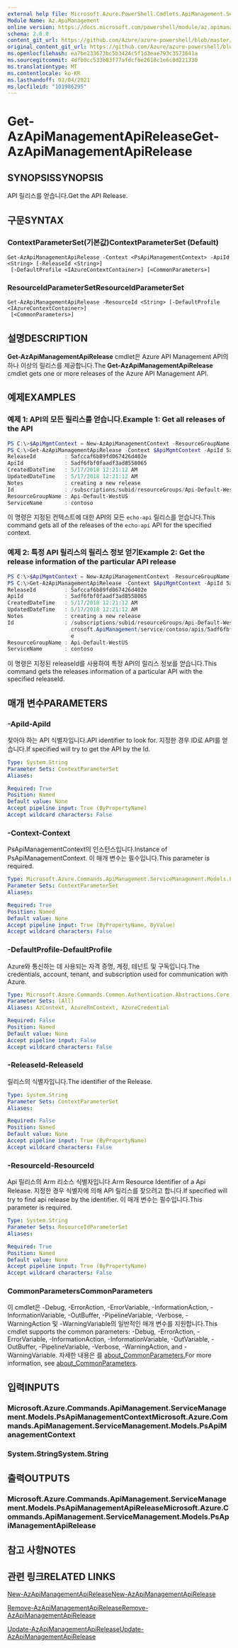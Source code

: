 ```yaml
---
external help file: Microsoft.Azure.PowerShell.Cmdlets.ApiManagement.ServiceManagement.dll-Help.xml
Module Name: Az.ApiManagement
online version: https://docs.microsoft.com/powershell/module/az.apimanagement/get-azapimanagementapirelease
schema: 2.0.0
content_git_url: https://github.com/Azure/azure-powershell/blob/master/src/ApiManagement/ApiManagement/help/Get-AzApiManagementApiRelease.md
original_content_git_url: https://github.com/Azure/azure-powershell/blob/master/src/ApiManagement/ApiManagement/help/Get-AzApiManagementApiRelease.md
ms.openlocfilehash: ea7be233673bc5b3424c5f1d3eae793c3573641a
ms.sourcegitcommit: 4dfb0cc533b83f77afdcfbe2618c1e6c8d221330
ms.translationtype: MT
ms.contentlocale: ko-KR
ms.lasthandoff: 03/04/2021
ms.locfileid: "101986295"
---
```

# <span data-ttu-id="d50a7-101">Get-AzApiManagementApiRelease</span><span class="sxs-lookup"><span data-stu-id="d50a7-101">Get-AzApiManagementApiRelease</span></span>

## <span data-ttu-id="d50a7-102">SYNOPSIS</span><span class="sxs-lookup"><span data-stu-id="d50a7-102">SYNOPSIS</span></span>
<span data-ttu-id="d50a7-103">API 릴리스를 얻습니다.</span><span class="sxs-lookup"><span data-stu-id="d50a7-103">Get the API Release.</span></span>

## <span data-ttu-id="d50a7-104">구문</span><span class="sxs-lookup"><span data-stu-id="d50a7-104">SYNTAX</span></span>

### <span data-ttu-id="d50a7-105">ContextParameterSet(기본값)</span><span class="sxs-lookup"><span data-stu-id="d50a7-105">ContextParameterSet (Default)</span></span>
```
Get-AzApiManagementApiRelease -Context <PsApiManagementContext> -ApiId <String> [-ReleaseId <String>]
 [-DefaultProfile <IAzureContextContainer>] [<CommonParameters>]
```

### <span data-ttu-id="d50a7-106">ResourceIdParameterSet</span><span class="sxs-lookup"><span data-stu-id="d50a7-106">ResourceIdParameterSet</span></span>
```
Get-AzApiManagementApiRelease -ResourceId <String> [-DefaultProfile <IAzureContextContainer>]
 [<CommonParameters>]
```

## <span data-ttu-id="d50a7-107">설명</span><span class="sxs-lookup"><span data-stu-id="d50a7-107">DESCRIPTION</span></span>
<span data-ttu-id="d50a7-108">**Get-AzApiManagementApiRelease** cmdlet은 Azure API Management API의 하나 이상의 릴리스를 제공합니다.</span><span class="sxs-lookup"><span data-stu-id="d50a7-108">The **Get-AzApiManagementApiRelease** cmdlet gets one or more releases of the Azure API Management API.</span></span>

## <span data-ttu-id="d50a7-109">예제</span><span class="sxs-lookup"><span data-stu-id="d50a7-109">EXAMPLES</span></span>

### <span data-ttu-id="d50a7-110">예제 1: API의 모든 릴리스를 얻습니다.</span><span class="sxs-lookup"><span data-stu-id="d50a7-110">Example 1: Get all releases of the API</span></span>
```powershell
PS C:\>$ApiMgmtContext = New-AzApiManagementContext -ResourceGroupName "Api-Default-WestUS" -ServiceName "contoso"
PS C:\>Get-AzApiManagementApiRelease -Context $ApiMgmtContext -ApiId 5adf6fbf0faadf3ad8558065
ReleaseId         : 5afccaf6b89fd067426d402e
ApiId             : 5adf6fbf0faadf3ad8558065
CreatedDateTime   : 5/17/2018 12:21:12 AM
UpdatedDateTime   : 5/17/2018 12:21:12 AM
Notes             : creating a new release
Id                : /subscriptions/subid/resourceGroups/Api-Default-WestUS/providers/Microsoft.ApiManagement/service/contoso/apis/5adf6fbf0faadf3ad8558065/releases/5afccaf6b89fd067426d402e
ResourceGroupName : Api-Default-WestUS
ServiceName       : contoso
```

<span data-ttu-id="d50a7-111">이 명령은 지정된 컨텍스트에 대한 API의 모든 `echo-api` 릴리스를 얻습니다.</span><span class="sxs-lookup"><span data-stu-id="d50a7-111">This command gets all of the releases of the `echo-api` API for the specified context.</span></span>

### <span data-ttu-id="d50a7-112">예제 2: 특정 API 릴리스의 릴리스 정보 얻기</span><span class="sxs-lookup"><span data-stu-id="d50a7-112">Example 2: Get the release information of the particular API release</span></span>
```powershell
PS C:\>$ApiMgmtContext = New-AzApiManagementContext -ResourceGroupName "Api-Default-WestUS" -ServiceName "contoso"
PS C:\>Get-AzApiManagementApiRelease -Context $ApiMgmtContext -ApiId 5adf6fbf0faadf3ad8558065 -ReleaseId 5afccaf6b89fd067426d402e
ReleaseId         : 5afccaf6b89fd067426d402e
ApiId             : 5adf6fbf0faadf3ad8558065
CreatedDateTime   : 5/17/2018 12:21:12 AM
UpdatedDateTime   : 5/17/2018 12:21:12 AM
Notes             : creating a new release
Id                : /subscriptions/subid/resourceGroups/Api-Default-WestUS/providers/Mi
                    crosoft.ApiManagement/service/contoso/apis/5adf6fbf0faadf3ad8558065/releases/5afccaf6b89fd067426d402
                    e
ResourceGroupName : Api-Default-WestUS
ServiceName       : contoso
```

<span data-ttu-id="d50a7-113">이 명령은 지정된 releaseId를 사용하여 특정 API의 릴리스 정보를 얻습니다.</span><span class="sxs-lookup"><span data-stu-id="d50a7-113">This command gets the releases information of a particular API with the specified releaseId.</span></span>

## <span data-ttu-id="d50a7-114">매개 변수</span><span class="sxs-lookup"><span data-stu-id="d50a7-114">PARAMETERS</span></span>

### <span data-ttu-id="d50a7-115">-ApiId</span><span class="sxs-lookup"><span data-stu-id="d50a7-115">-ApiId</span></span>
<span data-ttu-id="d50a7-116">찾아야 하는 API 식별자입니다.</span><span class="sxs-lookup"><span data-stu-id="d50a7-116">API identifier to look for.</span></span>
<span data-ttu-id="d50a7-117">지정한 경우 ID로 API를 얻습니다.</span><span class="sxs-lookup"><span data-stu-id="d50a7-117">If specified will try to get the API by the Id.</span></span>

```yaml
Type: System.String
Parameter Sets: ContextParameterSet
Aliases:

Required: True
Position: Named
Default value: None
Accept pipeline input: True (ByPropertyName)
Accept wildcard characters: False
```

### <span data-ttu-id="d50a7-118">-Context</span><span class="sxs-lookup"><span data-stu-id="d50a7-118">-Context</span></span>
<span data-ttu-id="d50a7-119">PsApiManagementContext의 인스턴스입니다.</span><span class="sxs-lookup"><span data-stu-id="d50a7-119">Instance of PsApiManagementContext.</span></span>
<span data-ttu-id="d50a7-120">이 매개 변수는 필수입니다.</span><span class="sxs-lookup"><span data-stu-id="d50a7-120">This parameter is required.</span></span>

```yaml
Type: Microsoft.Azure.Commands.ApiManagement.ServiceManagement.Models.PsApiManagementContext
Parameter Sets: ContextParameterSet
Aliases:

Required: True
Position: Named
Default value: None
Accept pipeline input: True (ByPropertyName, ByValue)
Accept wildcard characters: False
```

### <span data-ttu-id="d50a7-121">-DefaultProfile</span><span class="sxs-lookup"><span data-stu-id="d50a7-121">-DefaultProfile</span></span>
<span data-ttu-id="d50a7-122">Azure와 통신하는 데 사용되는 자격 증명, 계정, 테넌트 및 구독입니다.</span><span class="sxs-lookup"><span data-stu-id="d50a7-122">The credentials, account, tenant, and subscription used for communication with Azure.</span></span>

```yaml
Type: Microsoft.Azure.Commands.Common.Authentication.Abstractions.Core.IAzureContextContainer
Parameter Sets: (All)
Aliases: AzContext, AzureRmContext, AzureCredential

Required: False
Position: Named
Default value: None
Accept pipeline input: False
Accept wildcard characters: False
```

### <span data-ttu-id="d50a7-123">-ReleaseId</span><span class="sxs-lookup"><span data-stu-id="d50a7-123">-ReleaseId</span></span>
<span data-ttu-id="d50a7-124">릴리스의 식별자입니다.</span><span class="sxs-lookup"><span data-stu-id="d50a7-124">The identifier of the Release.</span></span>

```yaml
Type: System.String
Parameter Sets: ContextParameterSet
Aliases:

Required: False
Position: Named
Default value: None
Accept pipeline input: True (ByPropertyName)
Accept wildcard characters: False
```

### <span data-ttu-id="d50a7-125">-ResourceId</span><span class="sxs-lookup"><span data-stu-id="d50a7-125">-ResourceId</span></span>
<span data-ttu-id="d50a7-126">Api 릴리스의 Arm 리소스 식별자입니다.</span><span class="sxs-lookup"><span data-stu-id="d50a7-126">Arm Resource Identifier of a Api Release.</span></span> <span data-ttu-id="d50a7-127">지정한 경우 식별자에 의해 API 릴리스를 찾으려고 합니다.</span><span class="sxs-lookup"><span data-stu-id="d50a7-127">If specified will try to find api release by the identifier.</span></span> <span data-ttu-id="d50a7-128">이 매개 변수는 필수입니다.</span><span class="sxs-lookup"><span data-stu-id="d50a7-128">This parameter is required.</span></span>

```yaml
Type: System.String
Parameter Sets: ResourceIdParameterSet
Aliases:

Required: True
Position: Named
Default value: None
Accept pipeline input: True (ByPropertyName)
Accept wildcard characters: False
```

### <span data-ttu-id="d50a7-129">CommonParameters</span><span class="sxs-lookup"><span data-stu-id="d50a7-129">CommonParameters</span></span>
<span data-ttu-id="d50a7-130">이 cmdlet은 -Debug, -ErrorAction, -ErrorVariable, -InformationAction, -InformationVariable, -OutBuffer, -PipelineVariable, -Verbose, -WarningAction 및 -WarningVariable의 일반적인 매개 변수를 지원합니다.</span><span class="sxs-lookup"><span data-stu-id="d50a7-130">This cmdlet supports the common parameters: -Debug, -ErrorAction, -ErrorVariable, -InformationAction, -InformationVariable, -OutVariable, -OutBuffer, -PipelineVariable, -Verbose, -WarningAction, and -WarningVariable.</span></span> <span data-ttu-id="d50a7-131">자세한 내용은 를 [about_CommonParameters.](http://go.microsoft.com/fwlink/?LinkID=113216)</span><span class="sxs-lookup"><span data-stu-id="d50a7-131">For more information, see [about_CommonParameters](http://go.microsoft.com/fwlink/?LinkID=113216).</span></span>

## <span data-ttu-id="d50a7-132">입력</span><span class="sxs-lookup"><span data-stu-id="d50a7-132">INPUTS</span></span>

### <span data-ttu-id="d50a7-133">Microsoft.Azure.Commands.ApiManagement.ServiceManagement.Models.PsApiManagementContext</span><span class="sxs-lookup"><span data-stu-id="d50a7-133">Microsoft.Azure.Commands.ApiManagement.ServiceManagement.Models.PsApiManagementContext</span></span>

### <span data-ttu-id="d50a7-134">System.String</span><span class="sxs-lookup"><span data-stu-id="d50a7-134">System.String</span></span>

## <span data-ttu-id="d50a7-135">출력</span><span class="sxs-lookup"><span data-stu-id="d50a7-135">OUTPUTS</span></span>

### <span data-ttu-id="d50a7-136">Microsoft.Azure.Commands.ApiManagement.ServiceManagement.Models.PsApiManagementApiRelease</span><span class="sxs-lookup"><span data-stu-id="d50a7-136">Microsoft.Azure.Commands.ApiManagement.ServiceManagement.Models.PsApiManagementApiRelease</span></span>

## <span data-ttu-id="d50a7-137">참고 사항</span><span class="sxs-lookup"><span data-stu-id="d50a7-137">NOTES</span></span>

## <span data-ttu-id="d50a7-138">관련 링크</span><span class="sxs-lookup"><span data-stu-id="d50a7-138">RELATED LINKS</span></span>

[<span data-ttu-id="d50a7-139">New-AzApiManagementApiRelease</span><span class="sxs-lookup"><span data-stu-id="d50a7-139">New-AzApiManagementApiRelease</span></span>](./Get-AzApiManagementApiRelease.md)

[<span data-ttu-id="d50a7-140">Remove-AzApiManagementApiRelease</span><span class="sxs-lookup"><span data-stu-id="d50a7-140">Remove-AzApiManagementApiRelease</span></span>](./Remove-AzApiManagementApiRelease.md)

[<span data-ttu-id="d50a7-141">Update-AzApiManagementApiRelease</span><span class="sxs-lookup"><span data-stu-id="d50a7-141">Update-AzApiManagementApiRelease</span></span>](./Update-AzApiManagementApiRelease.md)